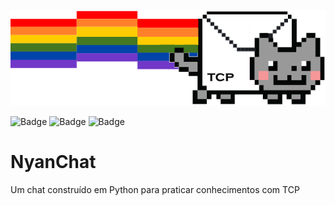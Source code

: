 ![Logo do R](https://github.com/lowliet64/NyanChat/blob/main/nyan_chat_logo.png)

![Badge](https://img.shields.io/static/v1?label=NodeJS&message=v12.18.1&color=blue&style=<STYLE>&logo=ghost) 
![Badge](https://img.shields.io/static/v1?label=Express&message=v4.16.1&color=blue&style=<STYLE>&logo=ghost)
![Badge](https://img.shields.io/static/v1?label=Mongoose&message=v5.10.8&color=blue&style=<STYLE>&logo=ghost>) 
# NyanChat  


Um chat construído em Python para praticar conhecimentos com TCP
